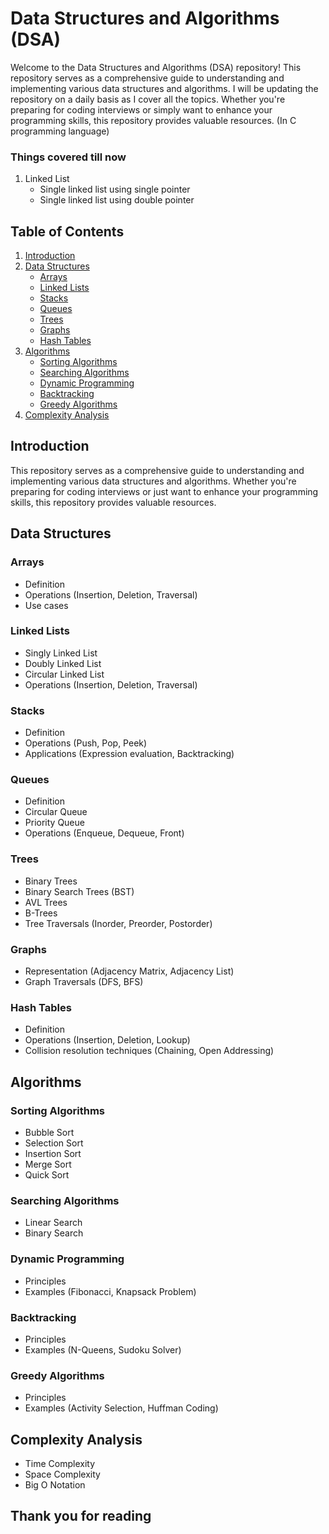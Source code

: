 # Data Structures and Algorithms (DSA)

Welcome to the Data Structures and Algorithms (DSA) repository! This repository serves as a comprehensive guide to understanding and implementing various data structures and algorithms. I will be updating the repository on a daily basis as I cover all the topics. Whether you're preparing for coding interviews or simply want to enhance your programming skills, this repository provides valuable resources. (In C programming language)

### Things covered till now
1. Linked List
    - Single linked list using single pointer
    - Single linked list using double pointer

## Table of Contents

1. [Introduction](#introduction)
2. [Data Structures](#data-structures)
   - [Arrays](#arrays)
   - [Linked Lists](#linked-lists)
   - [Stacks](#stacks)
   - [Queues](#queues)
   - [Trees](#trees)
   - [Graphs](#graphs)
   - [Hash Tables](#hash-tables)
3. [Algorithms](#algorithms)
   - [Sorting Algorithms](#sorting-algorithms)
   - [Searching Algorithms](#searching-algorithms)
   - [Dynamic Programming](#dynamic-programming)
   - [Backtracking](#backtracking)
   - [Greedy Algorithms](#greedy-algorithms)
4. [Complexity Analysis](#complexity-analysis)

## Introduction

This repository serves as a comprehensive guide to understanding and implementing various data structures and algorithms. Whether you're preparing for coding interviews or just want to enhance your programming skills, this repository provides valuable resources.

## Data Structures

### Arrays
- Definition
- Operations (Insertion, Deletion, Traversal)
- Use cases

### Linked Lists
- Singly Linked List
- Doubly Linked List
- Circular Linked List
- Operations (Insertion, Deletion, Traversal)

### Stacks
- Definition
- Operations (Push, Pop, Peek)
- Applications (Expression evaluation, Backtracking)

### Queues
- Definition
- Circular Queue
- Priority Queue
- Operations (Enqueue, Dequeue, Front)

### Trees
- Binary Trees
- Binary Search Trees (BST)
- AVL Trees
- B-Trees
- Tree Traversals (Inorder, Preorder, Postorder)

### Graphs
- Representation (Adjacency Matrix, Adjacency List)
- Graph Traversals (DFS, BFS)

### Hash Tables
- Definition
- Operations (Insertion, Deletion, Lookup)
- Collision resolution techniques (Chaining, Open Addressing)

## Algorithms

### Sorting Algorithms
- Bubble Sort
- Selection Sort
- Insertion Sort
- Merge Sort
- Quick Sort

### Searching Algorithms
- Linear Search
- Binary Search

### Dynamic Programming
- Principles
- Examples (Fibonacci, Knapsack Problem)

### Backtracking
- Principles
- Examples (N-Queens, Sudoku Solver)

### Greedy Algorithms
- Principles
- Examples (Activity Selection, Huffman Coding)

## Complexity Analysis

- Time Complexity
- Space Complexity
- Big O Notation
## Thank you for reading

